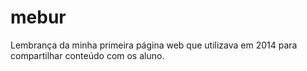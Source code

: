 # mebur

Lembrança da minha primeira página web que utilizava em 2014 para compartilhar conteúdo com os aluno. 